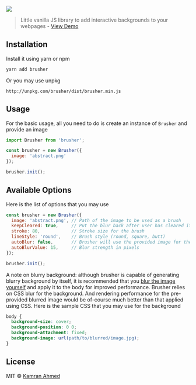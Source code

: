 ![](https://i.imgur.com/Tq7TBnA.png)

> Little vanilla JS library to add interactive backgrounds to your webpages - [View Demo](http://kamranahmed.info/brusher)

## Installation

Install it using yarn or npm
```bash
yarn add brusher
```
Or you may use unpkg
```
http://unpkg.com/brusher/dist/brusher.min.js
```

## Usage

For the basic usage, all you need to do is create an instance of `Brusher` and provide an image

```javascript
import Brusher from 'brusher';

const brusher = new Brusher({
  image: 'abstract.png'
});

brusher.init();
```

## Available Options

Here is the list of options that you may use

```javascript
const brusher = new Brusher({
  image: 'abstract.png', // Path of the image to be used as a brush
  keepCleared: true,     // Put the blur back after user has cleared it
  stroke: 80,            // Stroke size for the brush
  lineStyle: 'round',    // Brush style (round, square, butt)
  autoBlur: false,       // Brusher will use the provided image for the blurry background
  autoBlurValue: 15,     // Blur strength in pixels
});

brusher.init();
```

A note on blurry background: although brusher is capable of generating blurry background by itself, it is recommended that you [blur the image yourself](http://pinetools.com/blur-image) and apply it to the body for improved performance. Brusher relies on CSS blur for the background. And rendering performance for the pre-provided blurred image would be of-course much better than that applied using CSS. Here is the sample CSS that you may use for the background

```css
body {
  background-size: cover;
  background-position: 0 0;
  background-attachment: fixed;
  background-image: url(path/to/blurred/image.jpg);
}
```

## License

MIT &copy; [Kamran Ahmed](https://twitter.com/kamranahmedse)
